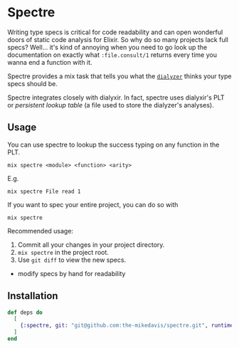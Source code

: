 # Spectre

Writing type specs is critical for code readability and can open wonderful
doors of static code analysis for Elixir. So why do so many projects lack full
specs? Well... it's kind of annoying when you need to go look up the
documentation on exactly what `:file.consult/1` returns every time you wanna
end a function with it.

Spectre provides a mix task that tells you what the
[`dialyzer`](http://erlang.org/doc/man/dialyzer.html) thinks your type specs
should be.

Spectre integrates closely with dialyxir. In fact, spectre uses dialyxir's
PLT or _persistent lookup table_ (a file used to store the dialyzer's analyses).

## Usage

You can use spectre to lookup the success typing on any function in the PLT.

    mix spectre <module> <function> <arity>

E.g.

    mix spectre File read 1

If you want to spec your entire project, you can do so with

    mix spectre

Recommended usage:

1. Commit all your changes in your project directory.
2. `mix spectre` in the project root.
3. Use `git diff` to view the new specs.
  - modify specs by hand for readability

## Installation

```elixir
def deps do
  [
    {:spectre, git: "git@github.com:the-mikedavis/spectre.git", runtime: false}
  ]
end
```
